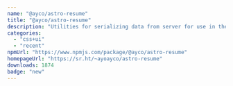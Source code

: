 ```yaml
---
name: "@ayco/astro-resume"
title: "@ayco/astro-resume"
description: "Utilities for serializing data from server for use in the client."
categories:
  - "css+ui"
  - "recent"
npmUrl: "https://www.npmjs.com/package/@ayco/astro-resume"
homepageUrl: "https://sr.ht/~ayoayco/astro-resume"
downloads: 1874
badge: "new"
---
```

